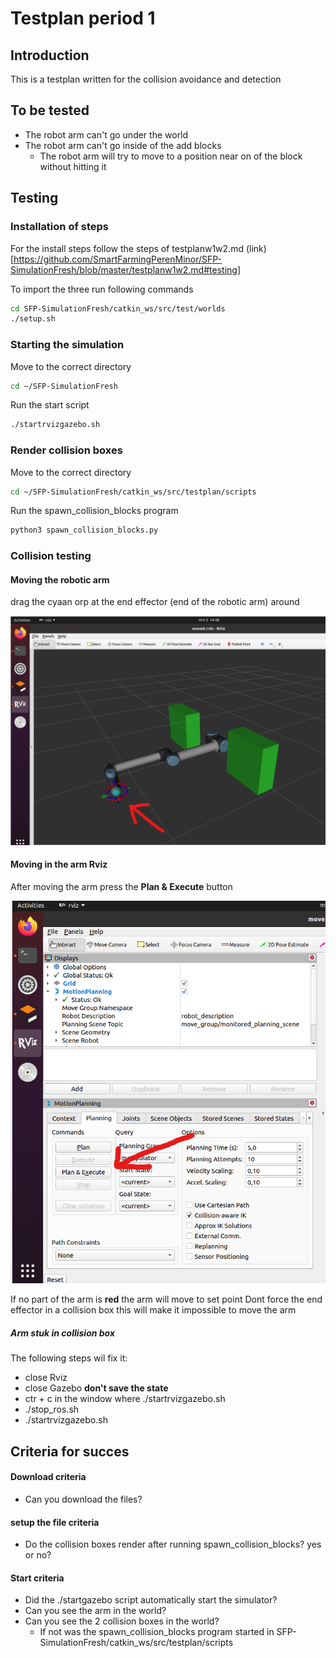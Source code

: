 # Testplan period 1

## Introduction
This is a testplan written for the collision avoidance and detection

## To be tested
- The robot arm can't go under the world
- The robot arm can't go inside of the add blocks
  - The  robot arm will try to move to a position near on of the block without hitting it 

## Testing

### Installation of steps
For the install steps follow the steps of testplanw1w2.md (link)[https://github.com/SmartFarmingPerenMinor/SFP-SimulationFresh/blob/master/testplanw1w2.md#testing]

To import the three run following commands
```bash
cd SFP-SimulationFresh/catkin_ws/src/test/worlds
./setup.sh
```

### Starting the simulation

Move to the correct directory
```bash
cd ~/SFP-SimulationFresh
```

Run the start script 
```bash
./startrvizgazebo.sh
```

### Render collision boxes

Move to the correct directory
```bash
cd ~/SFP-SimulationFresh/catkin_ws/src/testplan/scripts
```

Run the spawn_collision_blocks program
```bash
python3 spawn_collision_blocks.py
```

### Collision testing

#### Moving the robotic arm

drag the cyaan orp at the end effector (end of the robotic arm) around

![moving the end effector](https://github.com/SmartFarmingPerenMinor/SFP-SimulationFresh/blob/master/catkin_ws/src/testplan/pictures/end_effector.png)


#### Moving in the arm Rviz

After moving  the arm press the **Plan & Execute** button

![moving the arm](https://github.com/SmartFarmingPerenMinor/SFP-SimulationFresh/blob/master/catkin_ws/src/testplan/pictures/plan_execute.png)

If no part of the arm is **red** the arm will move to set point
Dont force the end effector in a collision box this will make it impossible to move the arm

##### Arm stuk in collision box

The following steps wil fix it:
- close Rviz
- close Gazebo **don't save the state**
- ctr + c in the window where ./startrvizgazebo.sh
- ./stop_ros.sh
- ./startrvizgazebo.sh

## Criteria for succes
#### Download criteria
- Can you download the files?

#### setup the file criteria
- Do the collision boxes render after running spawn_collision_blocks? yes or no?

#### Start criteria
- Did the ./startgazebo script automatically start the simulator?
- Can you see the arm in the world?
- Can you see the 2 collision boxes in the world?
  - If not was the spawn_collision_blocks program started in SFP-SimulationFresh/catkin_ws/src/testplan/scripts
